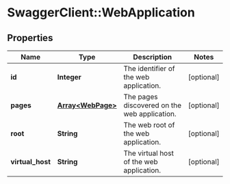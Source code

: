 # SwaggerClient::WebApplication

## Properties
Name | Type | Description | Notes
------------ | ------------- | ------------- | -------------
**id** | **Integer** | The identifier of the web application. | [optional] 
**pages** | [**Array&lt;WebPage&gt;**](WebPage.md) | The pages discovered on the web application. | [optional] 
**root** | **String** | The web root of the web application. | [optional] 
**virtual_host** | **String** | The virtual host of the web application. | [optional] 

